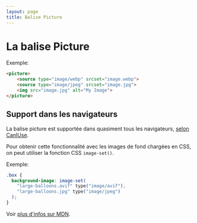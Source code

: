 ```yaml
---
layout: page
title: Balise Picture
---
```


La balise Picture
===

Exemple:

```html
<picture>
    <source type="image/webp" srcset="image.webp">
    <source type="image/jpeg" srcset="image.jpg">
    <img src="image.jpg" alt="My Image">
</picture>
```

## Support dans les navigateurs 

La balise picture est supportée dans quasiment tous les navigateurs, [selon CanIUse](https://caniuse.com/#feat=picture).

Pour obtenir cette fonctionnalité avec les images de fond chargées en CSS, on peut utiliser la fonction CSS `image-set()`.

Exemple:

```css
.box {
  background-image: image-set(
    "large-balloons.avif" type("image/avif"),
    "large-balloons.jpg" type("image/jpeg")
  );
}

```

Voir [plus d'infos sur MDN](https://developer.mozilla.org/fr/docs/Web/CSS/image/image-set).